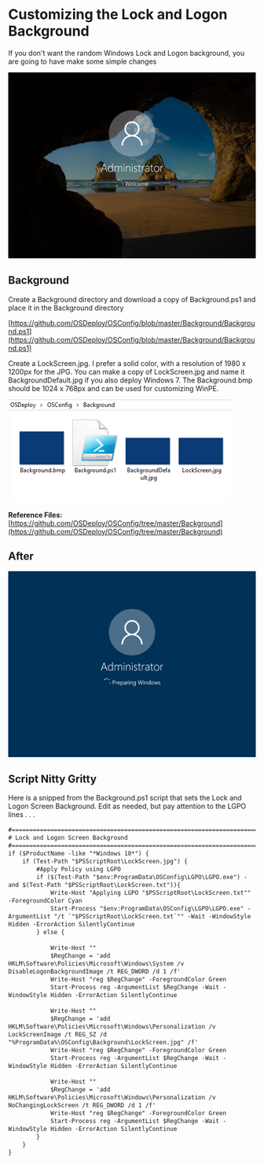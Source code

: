 # Customizing the Lock and Logon Background

If you don't want the random Windows Lock and Logon background, you are going to have make some simple changes

![](../../.gitbook/assets/2018-05-25_14-28-53.png)

## Background

Create a Background directory and download a copy of Background.ps1 and place it in the Background directory

[https://github.com/OSDeploy/OSConfig/blob/master/Background/Background.ps1](https://github.com/OSDeploy/OSConfig/blob/master/Background/Background.ps1)

Create a LockScreen.jpg. I prefer a solid color, with a resolution of 1980 x 1200px for the JPG. You can make a copy of LockScreen.jpg and name it BackgroundDefault.jpg if you also deploy Windows 7. The Background.bmp should be 1024 x 768px and can be used for customizing WinPE.

![](../../.gitbook/assets/2018-06-05_1-02-55.png)

**Reference Files:** [https://github.com/OSDeploy/OSConfig/tree/master/Background](https://github.com/OSDeploy/OSConfig/tree/master/Background)

## After

![](../../.gitbook/assets/2018-05-25_14-05-08.png)

## Script Nitty Gritty

Here is a snipped from the Background.ps1 script that sets the Lock and Logon Screen Background. Edit as needed, but pay attention to the LGPO lines . . .

```text
#======================================================================================
# Lock and Logon Screen Background
#======================================================================================
if ($ProductName -like "*Windows 10*") {
    if (Test-Path "$PSScriptRoot\LockScreen.jpg") {
        #Apply Policy using LGPO
        if ($(Test-Path "$env:ProgramData\OSConfig\LGPO\LGPO.exe") -and $(Test-Path "$PSScriptRoot\LockScreen.txt")){
            Write-Host "Applying LGPO "$PSScriptRoot\LockScreen.txt"" -ForegroundColor Cyan
            Start-Process "$env:ProgramData\OSConfig\LGPO\LGPO.exe" -ArgumentList "/t `"$PSScriptRoot\LockScreen.txt`"" -Wait -WindowStyle Hidden -ErrorAction SilentlyContinue
        } else {

            Write-Host ""
            $RegChange = 'add HKLM\Software\Policies\Microsoft\Windows\System /v DisableLogonBackgroundImage /t REG_DWORD /d 1 /f'
            Write-Host "reg $RegChange" -ForegroundColor Green
            Start-Process reg -ArgumentList $RegChange -Wait -WindowStyle Hidden -ErrorAction SilentlyContinue

            Write-Host ""
            $RegChange = 'add HKLM\Software\Policies\Microsoft\Windows\Personalization /v LockScreenImage /t REG_SZ /d "%ProgramData%\OSConfig\Background\LockScreen.jpg" /f'
            Write-Host "reg $RegChange" -ForegroundColor Green
            Start-Process reg -ArgumentList $RegChange -Wait -WindowStyle Hidden -ErrorAction SilentlyContinue

            Write-Host ""
            $RegChange = 'add HKLM\Software\Policies\Microsoft\Windows\Personalization /v NoChangingLockScreen /t REG_DWORD /d 1 /f'
            Write-Host "reg $RegChange" -ForegroundColor Green
            Start-Process reg -ArgumentList $RegChange -Wait -WindowStyle Hidden -ErrorAction SilentlyContinue
        }
    }
}
```

